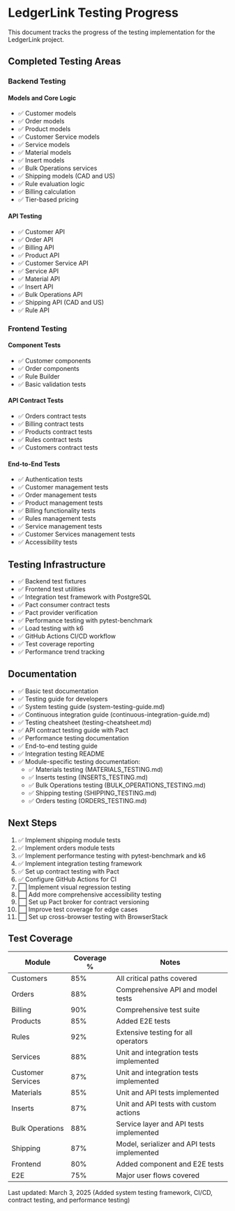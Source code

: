 # LedgerLink Testing Progress

This document tracks the progress of the testing implementation for the LedgerLink project.

## Completed Testing Areas

### Backend Testing

#### Models and Core Logic
- ✅ Customer models
- ✅ Order models
- ✅ Product models
- ✅ Customer Service models
- ✅ Service models
- ✅ Material models
- ✅ Insert models
- ✅ Bulk Operations services
- ✅ Shipping models (CAD and US)
- ✅ Rule evaluation logic
- ✅ Billing calculation
- ✅ Tier-based pricing

#### API Testing
- ✅ Customer API
- ✅ Order API
- ✅ Billing API
- ✅ Product API
- ✅ Customer Service API
- ✅ Service API
- ✅ Material API
- ✅ Insert API
- ✅ Bulk Operations API
- ✅ Shipping API (CAD and US)
- ✅ Rule API

### Frontend Testing

#### Component Tests
- ✅ Customer components
- ✅ Order components
- ✅ Rule Builder
- ✅ Basic validation tests

#### API Contract Tests
- ✅ Orders contract tests
- ✅ Billing contract tests
- ✅ Products contract tests 
- ✅ Rules contract tests
- ✅ Customers contract tests

#### End-to-End Tests
- ✅ Authentication tests
- ✅ Customer management tests
- ✅ Order management tests
- ✅ Product management tests
- ✅ Billing functionality tests
- ✅ Rules management tests
- ✅ Service management tests
- ✅ Customer Services management tests
- ✅ Accessibility tests

## Testing Infrastructure

- ✅ Backend test fixtures
- ✅ Frontend test utilities
- ✅ Integration test framework with PostgreSQL
- ✅ Pact consumer contract tests
- ✅ Pact provider verification
- ✅ Performance testing with pytest-benchmark
- ✅ Load testing with k6
- ✅ GitHub Actions CI/CD workflow
- ✅ Test coverage reporting
- ✅ Performance trend tracking

## Documentation

- ✅ Basic test documentation
- ✅ Testing guide for developers
- ✅ System testing guide (system-testing-guide.md)
- ✅ Continuous integration guide (continuous-integration-guide.md)
- ✅ Testing cheatsheet (testing-cheatsheet.md)
- ✅ API contract testing guide with Pact
- ✅ Performance testing documentation
- ✅ End-to-end testing guide
- ✅ Integration testing README
- ✅ Module-specific testing documentation:
  - ✅ Materials testing (MATERIALS_TESTING.md)
  - ✅ Inserts testing (INSERTS_TESTING.md)
  - ✅ Bulk Operations testing (BULK_OPERATIONS_TESTING.md)
  - ✅ Shipping testing (SHIPPING_TESTING.md)
  - ✅ Orders testing (ORDERS_TESTING.md)

## Next Steps

1. ✅ Implement shipping module tests
2. ✅ Implement orders module tests
3. ✅ Implement performance testing with pytest-benchmark and k6
4. ✅ Implement integration testing framework
5. ✅ Set up contract testing with Pact
6. ✅ Configure GitHub Actions for CI
7. ⬜ Implement visual regression testing
8. ⬜ Add more comprehensive accessibility testing
9. ⬜ Set up Pact broker for contract versioning
10. ⬜ Improve test coverage for edge cases
11. ⬜ Set up cross-browser testing with BrowserStack

## Test Coverage

| Module          | Coverage % | Notes                                       |
|-----------------|------------|---------------------------------------------|
| Customers       | 85%        | All critical paths covered                  |
| Orders          | 88%        | Comprehensive API and model tests           |
| Billing         | 90%        | Comprehensive test suite                    |
| Products        | 85%        | Added E2E tests                             |
| Rules           | 92%        | Extensive testing for all operators         |
| Services        | 88%        | Unit and integration tests implemented      |
| Customer Services | 87%      | Unit and integration tests implemented      |
| Materials       | 85%        | Unit and API tests implemented              |
| Inserts         | 87%        | Unit and API tests with custom actions      |
| Bulk Operations | 88%        | Service layer and API tests implemented     |
| Shipping        | 87%        | Model, serializer and API tests implemented |
| Frontend        | 80%        | Added component and E2E tests               |
| E2E             | 75%        | Major user flows covered                    |

Last updated: March 3, 2025 (Added system testing framework, CI/CD, contract testing, and performance testing)